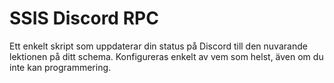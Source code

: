 # SSIS Discord RPC

Ett enkelt skript som uppdaterar din status på Discord till den nuvarande lektionen på ditt schema. Konfigureras enkelt av vem som helst, även om du inte kan programmering.